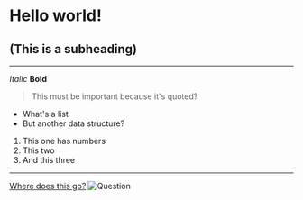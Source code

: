 # Hello world!
## (This is a subheading)
---
*Italic*
**Bold**

> This must be important
> because it's quoted?

* What's a list
* But another data structure?

1. This one has numbers
2. This two
3. And this three
---
[Where does this go?](https://hugoingelsson.github.io/cse15l-lab-reports/newfile.html)
![Question](https://as1.ftcdn.net/v2/jpg/00/54/65/14/1000_F_54651487_dPEvzp9j0TVp849OM7u54Wdu1qMj9vcd.jpg)
